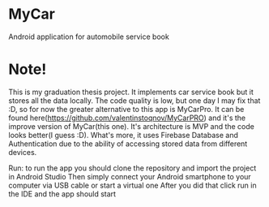 # MyCar
Android application for automobile service book

# Note!
This is my graduation thesis project. It implements car service book but it stores all the data locally. The code quality is low, but one day I may fix that :D, so for now the greater alternative to this app is MyCarPro. It can be found here(https://github.com/valentinstoqnov/MyCarPRO) and it's the improve version of MyCar(this one). It's architecture is MVP and the code looks better(I guess :D). What's more, it uses Firebase Database and Authentication due to the ability of accessing stored data from different devices.


Run: to run the app you should clone the repository and import the project in Android Studio
Then simply connect your Android smartphone to your computer via USB cable or start a virtual one
After you did that click run in the IDE and the app should start
